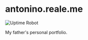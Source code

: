 # antonino.reale.me

![Uptime Robot](https://img.shields.io/uptimerobot/status/m788020731-b802db2283d0f6db68213ee5)

My father's personal portfolio.
